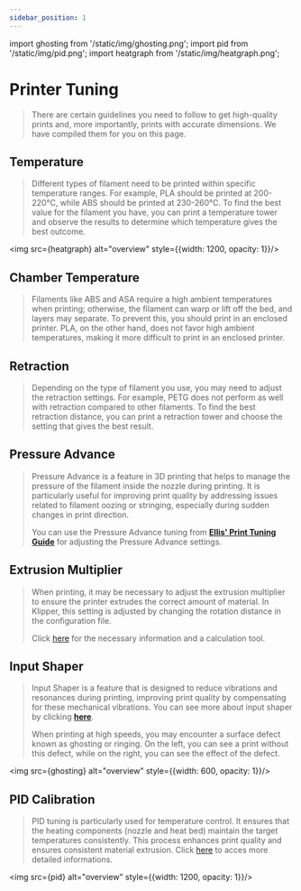 ```yaml
---
sidebar_position: 1
---
```

import ghosting from '/static/img/ghosting.png';
import pid from '/static/img/pid.png';
import heatgraph from '/static/img/heatgraph.png';

# Printer Tuning
>There are certain guidelines you need to follow to get high-quality prints and, more importantly, prints with accurate dimensions. We have compiled them for you on this page.

## Temperature
>Different types of filament need to be printed within specific temperature ranges. For example, PLA should be printed at 200-220°C, while ABS should be printed at 230-260°C. To find the best value for the filament you have, you can print a temperature tower and observe the results to determine which temperature gives the best outcome.
>
><div style={{textAlign: 'center'}}>
  <img src={heatgraph} alt="overview" style={{width: 1200, opacity: 1}}/>
  </div>

## Chamber Temperature
>Filaments like ABS and ASA require a high ambient temperatures when printing; otherwise, the filament can warp or lift off the bed, and layers may separate. To prevent this, you should print in an enclosed printer. PLA, on the other hand, does not favor high ambient temperatures, making it more difficult to print in an enclosed printer.

## Retraction
>Depending on the type of filament you use, you may need to adjust the retraction settings. For example, PETG does not perform as well with retraction compared to other filaments. To find the best retraction distance, you can print a retraction tower and choose the setting that gives the best result.

## Pressure Advance
>Pressure Advance is a feature in 3D printing that helps to manage the pressure of the filament inside the nozzle during printing. It is particularly useful for improving print quality by addressing issues related to filament oozing or stringing, especially during sudden changes in print direction.
>
>You can use the Pressure Advance tuning from **[Ellis' Print Tuning Guide](https://ellis3dp.com/Print-Tuning-Guide/articles/pressure_linear_advance/pattern_method.html)** for adjusting the Pressure Advance settings.

## Extrusion Multiplier
>When printing, it may be necessary to adjust the extrusion multiplier to ensure the printer extrudes the correct amount of material. In Klipper, this setting is adjusted by changing the rotation distance in the configuration file. 
>
>Click [here](https://pole.enginering) for the necessary information and a calculation tool.


## Input Shaper
>Input Shaper is a feature that is designed to reduce vibrations and resonances during printing, improving print quality by compensating for these mechanical vibrations. You can see more about input shaper by clicking **[here](https://www.klipper3d.org/Measuring_Resonances.html)**.
>
>When printing at high speeds, you may encounter a surface defect known as ghosting or ringing. On the left, you can see a print without this defect, while on the right, you can see the effect of the defect.
>
><div style={{textAlign: 'center'}}>
  <img src={ghosting} alt="overview" style={{width: 600, opacity: 1}}/>
  </div>

## PID Calibration
>PID tuning is particularly used for temperature control. It ensures that the heating components (nozzle and heat bed) maintain the target temperatures consistently. This process enhances print quality and ensures consistent material extrusion. Click [here](https://www.klipper3d.org/Config_checks.html?h=pid#calibrate-pid-settings) to acces more detailed informations.
>
><div style={{textAlign: 'center'}}>
  <img src={pid} alt="overview" style={{width: 1200, opacity: 1}}/>
  </div>

